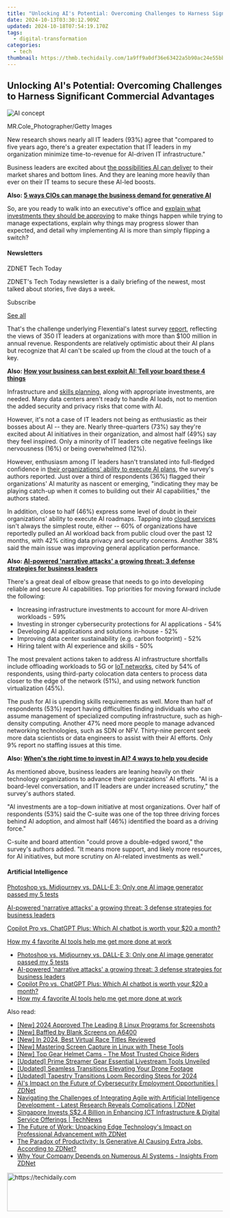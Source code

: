 ```yaml
---
title: "Unlocking AI's Potential: Overcoming Challenges to Harness Significant Commercial Advantages"
date: 2024-10-13T03:30:12.909Z
updated: 2024-10-18T07:54:19.170Z
tags:
  - digital-transformation
categories:
  - tech
thumbnail: https://thmb.techidaily.com/1a9ff9a0df36e63422a5b90ac24e55bb1f02f4633cff516b42a4d7954e71a5e9.jpg
---
```


## Unlocking AI's Potential: Overcoming Challenges to Harness Significant Commercial Advantages

![AI concept](https://www.zdnet.com/a/img/resize/ca5e62804023d5faaa4361624de4065d2aa477cc/2024/08/02/0df71b80-c93f-4aef-92e0-5fc2d2ad4d31/gettyimages-1340644172.jpg?auto=webp&width=1280)

MR.Cole\_Photographer/Getty Images

New research shows nearly all IT leaders (93%) agree that "compared to five years ago, there's a greater expectation that IT leaders in my organization minimize time-to-revenue for AI-driven IT infrastructure."

Business leaders are excited about [the possibilities AI can deliver](https://www.zdnet.com/article/what-is-ai-heres-everything-you-need-to-know-about-artificial-intelligence/) to their market shares and bottom lines. And they are leaning more heavily than ever on their IT teams to secure these AI-led boosts. 

**Also: [5 ways CIOs can manage the business demand for generative AI](https://www.zdnet.com/article/5-ways-cios-can-manage-the-business-demand-for-generative-ai/)**

So, are you ready to walk into an executive's office and [explain what investments they should be approving](https://www.zdnet.com/article/agile-development-can-unlock-the-power-of-generative-ai-heres-how/) to make things happen while trying to manage expectations, explain why things may progress slower than expected, and detail why implementing AI is more than simply flipping a switch? 

#### Newsletters

ZDNET Tech Today

ZDNET's Tech Today newsletter is a daily briefing of the newest, most talked about stories, five days a week.

 Subscribe

[See all](https://www.zdnet.com/newsletters/)

That's the challenge underlying Flexential's latest survey [report](https://www.flexential.com/resources/report/state-ai-infrastructure), reflecting the views of 350 IT leaders at organizations with more than $100 million in annual revenue. Respondents are relatively optimistic about their AI plans but recognize that AI can't be scaled up from the cloud at the touch of a key. 

**Also: [How your business can best exploit AI: Tell your board these 4 things](https://www.zdnet.com/article/how-your-business-can-best-exploit-ai-tell-your-board-these-4-things/)**

Infrastructure and [skills planning](https://www.zdnet.com/article/3-ways-to-help-your-staff-use-generative-ai-confidently-and-productively/), along with appropriate investments, are needed. Many data centers aren't ready to handle AI loads, not to mention the added security and privacy risks that come with AI. 

However, it's not a case of IT leaders not being as enthusiastic as their bosses about AI -- they are. Nearly three-quarters (73%) say they're excited about AI initiatives in their organization, and almost half (49%) say they feel inspired. Only a minority of IT leaders cite negative feelings like nervousness (16%) or being overwhelmed (12%).

However, enthusiasm among IT leaders hasn't translated into full-fledged confidence in [their organizations' ability to execute AI plans](https://www.zdnet.com/article/ai-employment-impact-86-of-workers-fear-job-losses-but-heres-some-good-news/), the survey's authors reported. Just over a third of respondents (36%) flagged their organizations' AI maturity as nascent or emerging, "indicating they may be playing catch-up when it comes to building out their AI capabilities," the authors stated.

In addition, close to half (46%) express some level of doubt in their organizations' ability to execute AI roadmaps. Tapping into [cloud services](https://www.zdnet.com/article/what-is-cloud-computing-everything-you-need-to-know-about-the-cloud/) isn't always the simplest route, either -- 60% of organizations have reportedly pulled an AI workload back from public cloud over the past 12 months, with 42% citing data privacy and security concerns. Another 38% said the main issue was improving general application performance.

**Also: [AI-powered 'narrative attacks' a growing threat: 3 defense strategies for business leaders](https://www.zdnet.com/article/ai-powered-narrative-attacks-a-growing-threat-3-defense-strategies-for-business-leaders/)**

There's a great deal of elbow grease that needs to go into developing reliable and secure AI capabilities. Top priorities for moving forward include the following:

* Increasing infrastructure investments to account for more AI-driven workloads - 59%
* Investing in stronger cybersecurity protections for AI applications - 54%
* Developing AI applications and solutions in-house - 52%
* Improving data center sustainability (e.g. carbon footprint) - 52%
* Hiring talent with AI experience and skills - 50%

The most prevalent actions taken to address AI infrastructure shortfalls include offloading workloads to 5G or [IoT networks](https://www.zdnet.com/home-and-office/smart-home/matter-1-3-is-out-here-are-the-new-features-and-types-of-supported-devices/), cited by 54% of respondents, using third-party colocation data centers to process data closer to the edge of the network (51%), and using network function virtualization (45%).

The push for AI is upending skills requirements as well. More than half of respondents (53%) report having difficulties finding individuals who can assume management of specialized computing infrastructure, such as high-density computing. Another 47% need more people to manage advanced networking technologies, such as SDN or NFV. Thirty-nine percent seek more data scientists or data engineers to assist with their AI efforts. Only 9% report no staffing issues at this time.

**Also: [When's the right time to invest in AI? 4 ways to help you decide](https://www.zdnet.com/article/whens-the-right-time-to-invest-in-ai-4-ways-to-help-you-decide/)**

As mentioned above, business leaders are leaning heavily on their technology organizations to advance their organizations' AI efforts. "AI is a board-level conversation, and IT leaders are under increased scrutiny," the survey's authors stated. 

"AI investments are a top-down initiative at most organizations. Over half of respondents (53%) said the C-suite was one of the top three driving forces behind AI adoption, and almost half (46%) identified the board as a driving force."

C-suite and board attention "could prove a double-edged sword," the survey's authors added. "It means more support, and likely more resources, for AI initiatives, but more scrutiny on AI-related investments as well."

#### Artificial Intelligence

[Photoshop vs. Midjourney vs. DALL-E 3: Only one AI image generator passed my 5 tests](https://www.zdnet.com/article/is-photoshops-new-text-to-image-as-good-as-midjourney-and-dall-e-we-test-it-and-see/ "Photoshop vs. Midjourney vs. DALL-E 3: Only one AI image generator passed my 5 tests")

[AI-powered 'narrative attacks' a growing threat: 3 defense strategies for business leaders](https://www.zdnet.com/article/ai-powered-narrative-attacks-a-growing-threat-3-defense-strategies-for-business-leaders/ "AI-powered 'narrative attacks' a growing threat: 3 defense strategies for business leaders")

[Copilot Pro vs. ChatGPT Plus: Which AI chatbot is worth your $20 a month?](https://www.zdnet.com/article/copilot-pro-vs-chatgpt-plus-which-is-ai-chatbot-is-worth-your-20-a-month/ "Copilot Pro vs. ChatGPT Plus: Which AI chatbot is worth your $20 a month?")

[How my 4 favorite AI tools help me get more done at work](https://www.zdnet.com/article/how-my-4-favorite-ai-tools-help-me-get-more-done-at-work/ "How my 4 favorite AI tools help me get more done at work")

* [Photoshop vs. Midjourney vs. DALL-E 3: Only one AI image generator passed my 5 tests](https://www.zdnet.com/article/is-photoshops-new-text-to-image-as-good-as-midjourney-and-dall-e-we-test-it-and-see/ "Photoshop vs. Midjourney vs. DALL-E 3: Only one AI image generator passed my 5 tests")
* [AI-powered 'narrative attacks' a growing threat: 3 defense strategies for business leaders](https://www.zdnet.com/article/ai-powered-narrative-attacks-a-growing-threat-3-defense-strategies-for-business-leaders/ "AI-powered 'narrative attacks' a growing threat: 3 defense strategies for business leaders")
* [Copilot Pro vs. ChatGPT Plus: Which AI chatbot is worth your $20 a month?](https://www.zdnet.com/article/copilot-pro-vs-chatgpt-plus-which-is-ai-chatbot-is-worth-your-20-a-month/ "Copilot Pro vs. ChatGPT Plus: Which AI chatbot is worth your $20 a month?")
* [How my 4 favorite AI tools help me get more done at work](https://www.zdnet.com/article/how-my-4-favorite-ai-tools-help-me-get-more-done-at-work/ "How my 4 favorite AI tools help me get more done at work")

<ins class="adsbygoogle"
     style="display:block"
     data-ad-format="autorelaxed"
     data-ad-client="ca-pub-7571918770474297"
     data-ad-slot="1223367746"></ins>

<ins class="adsbygoogle"
     style="display:block"
     data-ad-client="ca-pub-7571918770474297"
     data-ad-slot="8358498916"
     data-ad-format="auto"
     data-full-width-responsive="true"></ins>

<span class="atpl-alsoreadstyle">Also read:</span>
<div><ul>
<li><a href="https://screen-capture.techidaily.com/new-2024-approved-the-leading-8-linux-programs-for-screenshots/"><u>[New] 2024 Approved The Leading 8 Linux Programs for Screenshots</u></a></li>
<li><a href="https://fox-hovers.techidaily.com/new-baffled-by-blank-screens-on-a6400/"><u>[New] Baffled by Blank Screens on A6400</u></a></li>
<li><a href="https://screen-sharing-recording.techidaily.com/new-in-2024-best-virtual-race-titles-reviewed/"><u>[New] In 2024, Best Virtual Race Titles Reviewed</u></a></li>
<li><a href="https://screen-video-capture.techidaily.com/new-mastering-screen-capture-in-linux-with-these-tools/"><u>[New] Mastering Screen Capture in Linux with These Tools</u></a></li>
<li><a href="https://some-guidance.techidaily.com/new-top-gear-helmet-cams-the-most-trusted-choice-riders/"><u>[New] Top Gear Helmet Cams - The Most Trusted Choice Riders</u></a></li>
<li><a href="https://facebook-record-videos.techidaily.com/updated-prime-streamer-gear-essential-livestream-tools-unveiled/"><u>[Updated] Prime Streamer Gear Essential Livestream Tools Unveiled</u></a></li>
<li><a href="https://extra-support.techidaily.com/updated-seamless-transitions-elevating-your-drone-footage/"><u>[Updated] Seamless Transitions Elevating Your Drone Footage</u></a></li>
<li><a href="https://screen-activity-recording.techidaily.com/updated-tapestry-transitions-loom-recording-steps-for-2024/"><u>[Updated] Tapestry Transitions Loom Recording Steps for 2024</u></a></li>
<li><a href="https://app-tips.techidaily.com/ais-impact-on-the-future-of-cybersecurity-employment-opportunities-zdnet/"><u>AI's Impact on the Future of Cybersecurity Employment Opportunities | ZDNet</u></a></li>
<li><a href="https://app-tips.techidaily.com/navigating-the-challenges-of-integrating-agile-with-artificial-intelligence-development-latest-research-reveals-complications-zdnet/"><u>Navigating the Challenges of Integrating Agile with Artificial Intelligence Development - Latest Research Reveals Complications | ZDNet</u></a></li>
<li><a href="https://app-tips.techidaily.com/singapore-invests-s24-billion-in-enhancing-ict-infrastructure-and-digital-service-offerings-technews/"><u>Singapore Invests S$2.4 Billion in Enhancing ICT Infrastructure & Digital Service Offerings | TechNews</u></a></li>
<li><a href="https://app-tips.techidaily.com/the-future-of-work-unpacking-edge-technologys-impact-on-professional-advancement-with-zdnet/"><u>The Future of Work: Unpacking Edge Technology's Impact on Professional Advancement with ZDNet</u></a></li>
<li><a href="https://app-tips.techidaily.com/the-paradox-of-productivity-is-generative-ai-causing-extra-jobs-according-to-zdnet/"><u>The Paradox of Productivity: Is Generative AI Causing Extra Jobs, According to ZDNet?</u></a></li>
<li><a href="https://app-tips.techidaily.com/why-your-company-depends-on-numerous-ai-systems-insights-from-zdnet/"><u>Why Your Company Depends on Numerous AI Systems - Insights From ZDNet</u></a></li>
</ul></div>

<!-- affiliate ads begin -->
<a href="https://appsumo.8odi.net/c/5597632/2151893/7443" target="_top" id="2151893">
  <img src="//a.impactradius-go.com/display-ad/7443-2151893" border="0" alt="https://techidaily.com" width="728" height="90"/>
</a>
<img height="0" width="0" src="https://appsumo.8odi.net/i/5597632/2151893/7443" style="position:absolute;visibility:hidden;" border="0" />
<!-- affiliate ads end -->

